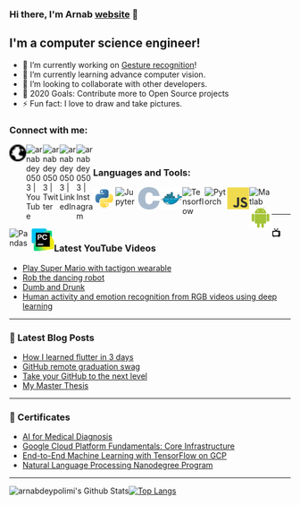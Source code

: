<!--
**arnabdeypolimi/arnabdeypolimi** is a ✨ _special_ ✨ repository because its `README.md` (this file) appears on your GitHub profile.

Here are some ideas to get you started:

- 🔭 I’m currently working on ...
- 🌱 I’m currently learning ...
- 👯 I’m looking to collaborate on ...
- 🤔 I’m looking for help with ...
- 💬 Ask me about ...
- 📫 How to reach me: ...
- 😄 Pronouns: ...
- ⚡ Fun fact: ...
-->

### Hi there, I'm Arnab [website] 👋

## I'm a computer science engineer!
- 🔭 I’m currently working on [Gesture recognition][website]!
- 🌱 I’m currently learning advance computer vision.
- 👯 I’m looking to collaborate with other developers.
- 🥅 2020 Goals: Contribute more to Open Source projects
- ⚡ Fun fact: I love to draw and take pictures.

### Connect with me:

[<img align="left" alt="arnabdey.co" width="30px" src="https://raw.githubusercontent.com/iconic/open-iconic/master/svg/globe.svg" />][website]
[<img align="left" alt="arnabdey0503 | YouTube" width="30px" src="https://cdn.jsdelivr.net/npm/simple-icons@v3/icons/youtube.svg" />][youtube]
[<img align="left" alt="arnabdey0503 | Twitter" width="30px" src="https://cdn.jsdelivr.net/npm/simple-icons@v3/icons/twitter.svg" />][twitter]
[<img align="left" alt="arnabdey0503 | LinkedIn" width="30px" src="https://cdn.jsdelivr.net/npm/simple-icons@v3/icons/linkedin.svg" />][linkedin]
[<img align="left" alt="arnabdey0503 | Instagram" width="30px" src="https://cdn.jsdelivr.net/npm/simple-icons@v3/icons/instagram.svg" />][instagram]

<br />

### Languages and Tools:

[<img align="left" alt="Python" width="40px" src="https://github.com/devicons/devicon/blob/master/icons/python/python-original.svg"/>][github]
[<img align="left" alt="Jupyter" width="40px" src="https://upload.wikimedia.org/wikipedia/commons/thumb/3/38/Jupyter_logo.svg/883px-Jupyter_logo.svg.png"/>][github]
[<img align="left" alt="C++" width="40px" src="https://github.com/devicons/devicon/blob/master/icons/c/c-original.svg"/>][github]
[<img align="left" alt="Docker" width="40px" src="https://github.com/devicons/devicon/blob/master/icons/docker/docker-original.svg"/>][github]
[<img align="left" alt="Tensorflow" width="40px" src="https://upload.wikimedia.org/wikipedia/commons/thumb/2/2d/Tensorflow_logo.svg/1200px-Tensorflow_logo.svg.png"/>][github]
[<img align="left" alt="Pytorch" width="40px" src="https://pytorch.org/assets/images/pytorch-logo.png"/>][github]
[<img align="left" alt="JavaScript" width="40px" src="https://github.com/devicons/devicon/blob/master/icons/javascript/javascript-original.svg"/>][github]
[<img align="left" alt="Matlab" width="40px" src="https://upload.wikimedia.org/wikipedia/commons/thumb/2/21/Matlab_Logo.png/667px-Matlab_Logo.png"/>][github]
[<img align="left" alt="Android" width="40px" src="https://github.com/devicons/devicon/blob/master/icons/android/android-original.svg"/>][github]
[<img align="left" alt="Pandas" width="40px" src="https://upload.wikimedia.org/wikipedia/commons/thumb/e/ed/Pandas_logo.svg/1200px-Pandas_logo.svg.png"/>][github]
[<img align="left" alt="PyCharm" width="40px" src="https://github.com/devicons/devicon/blob/master/icons/pycharm/pycharm-original.svg"/>][github]


<br />
<br />

---

### 📺 Latest YouTube Videos
<!-- YOUTUBE:START -->
- [Play Super Mario with tactigon wearable](https://www.youtube.com/watch?v=xfQgpLawecE)
- [Rob the dancing robot](https://www.youtube.com/watch?v=9PGyFX9Jxzc)
- [Dumb and Drunk](https://www.youtube.com/watch?v=fhXRA7hcF5M)
- [Human activity and emotion recognition from RGB videos using deep learning](https://www.youtube.com/watch?v=C1PsTutNbCw)
<!-- YOUTUBE:END -->

---

### 📕 Latest Blog Posts
<!-- BLOG-POST-LIST:START -->
- [How I learned flutter in 3 days](https://dev.to/arnabdeypolimi/how-i-learned-flutter-in-3-days-5df4)
- [GitHub remote graduation swag](https://dev.to/arnabdeypolimi/github-remote-graduation-swag-56j4)
- [Take your GitHub to the next level](https://dev.to/arnabdeypolimi/take-your-github-to-the-next-level-2egb)
- [My Master Thesis](https://dev.to/arnabdeypolimi/placeholder-title-2jcp)
<!-- BLOG-POST-LIST:END -->

---
### 📜 Certificates

- [AI for Medical Diagnosis](https://www.coursera.org/account/accomplishments/certificate/G6JEG9N5XDXN)
- [Google Cloud Platform Fundamentals: Core Infrastructure](https://www.coursera.org/account/accomplishments/certificate/M8AKYRJEV6DJ)
- [End-to-End Machine Learning with TensorFlow on GCP](https://www.coursera.org/account/accomplishments/certificate/ND9YXC97CAWM)
- [Natural Language Processing Nanodegree Program](https://confirm.udacity.com/SDJ9EF5F)

---

<img align="left" alt="arnabdeypolimi's Github Stats" src="https://github-readme-stats.vercel.app/api?username=arnabdeypolimi&show_icons=true&hide_border=true" />

[![Top Langs](https://github-readme-stats.vercel.app/api/top-langs/?username=arnabdeypolimi&show_icons=true&hide_border=true)](https://github.com/arnabdeypolimi)


[website]: https://arnabdey.co/career-portfolio.html
[twitter]: https://twitter.com/arnabdey0503
[youtube]: https://www.youtube.com/channel/UCKVIKSWDcM2Qk6ykz3sCLbA
[instagram]: https://instagram.com/arnabdey0503
[linkedin]: https://www.linkedin.com/in/arnabdey0503/
[github]:  https://github.com/arnabdeypolimi
